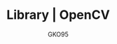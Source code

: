 ---
layout: docs
author: GKO95
category: Library
title: "Library | OpenCV"
logo: "/assets/img/res/logo-opencv.png"
order: 0x12
---